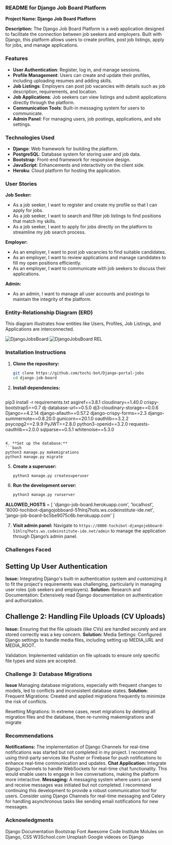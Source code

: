 
### README  for Django Job Board Platform

**Project Name: Django Job Board Platform**

**Description:**
The Django Job Board Platform is a web application designed to facilitate the connection between job seekers and employers. Built with Django, this platform allows users to create profiles, post job listings, apply for jobs, and manage applications.

### Features
- **User Authentication**: Register, log in, and manage sessions.
- **Profile Management**: Users can create and update their profiles, including uploading resumes and adding skills.
- **Job Listings**: Employers can post job vacancies with details such as job description, requirements, and location.
- **Job Applications**: Job seekers can view listings and submit applications directly through the platform.
- **Communication Tools**: Built-in messaging system for users to communicate.
- **Admin Panel**: For managing users, job postings, applications, and site settings.

### Technologies Used
- **Django**: Web framework for building the platform.
- **PostgreSQL**: Database system for storing user and job data.
- **Bootstrap**: Front-end framework for responsive design.
- **JavaScript**: Enhancements and interactivity on the client side.
- **Heroku**: Cloud platform for hosting the application.

### User Stories

**Job Seeker:**
- As a job seeker, I want to register and create my profile so that I can apply for jobs.
- As a job seeker, I want to search and filter job listings to find positions that match my skills.
- As a job seeker, I want to apply for jobs directly on the platform to streamline my job search process.

**Employer:**
- As an employer, I want to post job vacancies to find suitable candidates.
- As an employer, I want to review applications and manage candidates to fill my open positions efficiently.
- As an employer, I want to communicate with job seekers to discuss their applications.

**Admin:**
- As an admin, I want to manage all user accounts and postings to maintain the integrity of the platform.

### Entity-Relationship Diagram (ERD)
 This diagram illustrates how entities like Users, Profiles, Job Listings, and Applications are interconnected.

![DjangoJobsBoard](https://github.com/user-attachments/assets/5525f483-e9fc-40d4-a46c-4b823d6ddf77)
![DjangoJobsBoard REL](https://github.com/user-attachments/assets/3ef4cd01-5d6b-42e2-87ab-aad3449491c9)


### Installation Instructions

1. **Clone the repository:**
   ```bash
   git clone https://github.com/tochi-bot/Django-portal-jobs
   cd django-job-board
   ```

2. **Install dependencies:**
   ```bash
 pip3 install -r requirements.txt
 asgiref==3.8.1
cloudinary==1.40.0
crispy-bootstrap5==0.7
dj-database-url==0.5.0
dj3-cloudinary-storage==0.0.6
Django==4.2.14
django-allauth==0.57.2
django-crispy-forms==2.3
django-summernote==0.8.20.0
gunicorn==20.1.0
oauthlib==3.2.2
psycopg2==2.9.9
PyJWT==2.8.0
python3-openid==3.2.0
requests-oauthlib==2.0.0
sqlparse==0.5.1
whitenoise==5.3.0

   ```

4. **Set up the database:**
   ```bash
   python3 manage.py makemigrations
   python3 manage.py migrate
   ```

5. **Create a superuser:**
   ```bash
   python3 manage.py createsuperuser
   ```

6. **Run the development server:**
   ```bash
   python3 manage.py runserver
   ```

   
  **ALLOWED_HOSTS** = [
    'django-job-board.herokuapp.com',
    'localhost',
    '8000-tochibot-djangojobboard-51hlrq7hots.ws.codeinstitute-ide.net',
    'jango-job-board-bc5be9075c6b.herokuapp.com'
]

7. **Visit admin panel:**
   Navigate to `https://8000-tochibot-djangojobboard-51hlrq7hots.ws.codeinstitute-ide.net/admin` to manage the application through Django’s admin panel.



### Challenges Faced
## Setting Up User Authentication
**Issue:**
Integrating Django's built-in authentication system and customizing it to fit the project's requirements was challenging, particularly in managing user roles (job seekers and employers).
**Solution:**
Research and Documentation: Extensively read Django documentation on authentication and authorization.

## Challenge 2: Handling File Uploads (CV Uploads)
**Issue:**
Ensuring that the file uploads (like CVs) are handled securely and are stored correctly was a key concern.
**Solution:**
Media Settings: Configured Django settings to handle media files, including setting up MEDIA_URL and MEDIA_ROOT.

Validation: Implemented validation on file uploads to ensure only specific file types and sizes are accepted.

### Challenge 3: Database Migrations
**Issue**
Managing database migrations, especially with frequent changes to models, led to conflicts and inconsistent database states.
**Solution:**
Frequent Migrations: Created and applied migrations frequently to minimize the risk of conflicts.

Resetting Migrations: In extreme cases, reset migrations by deleting all migration files and the database, then re-running makemigrations and migrate


### Recommendations
**Notifications:** The implementation of Django Channels for real-time notifications was started but not completed in my project. I recommend using third-party services like Pusher or Firebase for push notifications to enhance real-time communication and updates.
**Chat Application:** Integrate Django Channels to handle WebSockets for real-time chat functionality. This would enable users to engage in live conversations, making the platform more interactive.
**Messaging:** A messaging system where users can send and receive messages was initiated but not completed. I recommend continuing this development to provide a robust communication tool for users. Consider using Django Channels for real-time messaging and Celery for handling asynchronous tasks like sending email notifications for new messages.

### Acknowledgments
   Django Documentation
   Bootstrap
   Font Awesome
   Code Institute Molules on Django, CSS
   W3School.com
   Unsplash
   Google videoes on Django